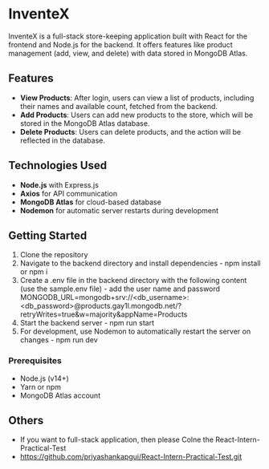 # InventeX

InventeX is a full-stack store-keeping application built with React for the frontend and Node.js for the backend. It offers features like product management (add, view, and delete) with data stored in MongoDB Atlas.

## Features

- **View Products**: After login, users can view a list of products, including their names and available count, fetched from the backend.
- **Add Products**: Users can add new products to the store, which will be stored in the MongoDB Atlas database.
- **Delete Products**: Users can delete products, and the action will be reflected in the database.


## Technologies Used

- **Node.js** with Express.js
- **Axios** for API communication
- **MongoDB Atlas** for cloud-based database
- **Nodemon** for automatic server restarts during development

## Getting Started

1. Clone the repository
3. Navigate to the backend directory and install dependencies - npm install or npm i
4. Create a .env file in the backend directory with the following content (use the sample.env file) - add the user name  and  password
    MONGODB_URL=mongodb+srv://<db_username>:<db_password>@products.gay1l.mongodb.net/?retryWrites=true&w=majority&appName=Products
5. Start the backend server - npm run start
6. For development, use Nodemon to automatically restart the server on changes - npm run dev

### Prerequisites

- Node.js (v14+)
- Yarn or npm
- MongoDB Atlas account

## Others

- If you want to full-stack application, then please Colne the React-Intern-Practical-Test
- https://github.com/priyashankapgui/React-Intern-Practical-Test.git

